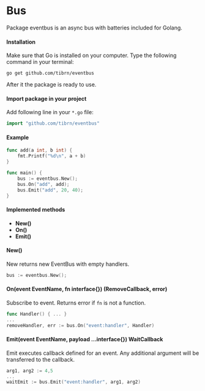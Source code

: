 Bus
======

Package eventbus is an async bus with batteries included for Golang.

#### Installation
Make sure that Go is installed on your computer.
Type the following command in your terminal:

    go get github.com/tibrn/eventbus


After it the package is ready to use.

#### Import package in your project
Add following line in your `*.go` file:
```go
import "github.com/tibrn/eventbus"
```
#### Example
```go
func add(a int, b int) {
	fmt.Printf("%d\n", a + b)
}

func main() {
	bus := eventbus.New();
	bus.On("add", add);
	bus.Emit("add", 20, 40);
}
```

#### Implemented methods
* **New()**
* **On()**
* **Emit()**

#### New()
New returns new EventBus with empty handlers.
```go
bus := eventbus.New();
```

#### On(event EventName, fn interface{}) (RemoveCallback, error)
Subscribe to event. Returns error if `fn` is not a function.
```go
func Handler() { ... }
...
removeHandler, err := bus.On("event:handler", Handler)
```

#### Emit(event EventName, payload ...interface{}) WaitCallback
Emit executes callback defined for an event. Any additional argument will be transferred to the callback.
```go
arg1, arg2 := 4,5
...
waitEmit := bus.Emit("event:handler", arg1, arg2)
```
